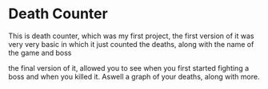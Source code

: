 # Death Counter

This is death counter, which was my first project, the first version of it was 
very very basic in which it just counted the deaths, along with the name of the 
game and boss

the final version of it, allowed you to see when you first started fighting a boss and when you killed it. Aswell a graph of your deaths, along with more.